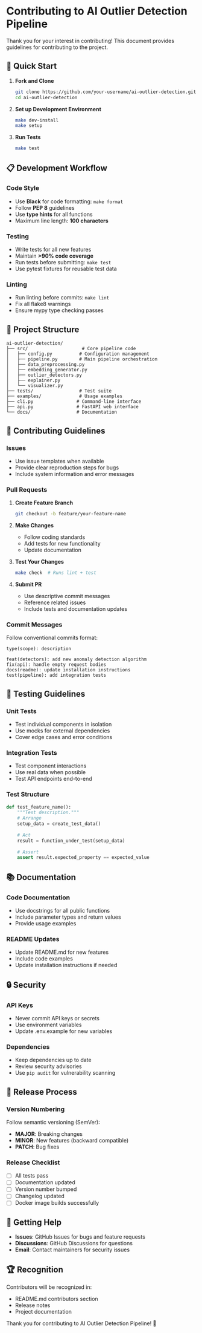 # Contributing to AI Outlier Detection Pipeline

Thank you for your interest in contributing! This document provides guidelines for contributing to the project.

## 🚀 Quick Start

1. **Fork and Clone**
   ```bash
   git clone https://github.com/your-username/ai-outlier-detection.git
   cd ai-outlier-detection
   ```

2. **Set up Development Environment**
   ```bash
   make dev-install
   make setup
   ```

3. **Run Tests**
   ```bash
   make test
   ```

## 📋 Development Workflow

### Code Style
- Use **Black** for code formatting: `make format`
- Follow **PEP 8** guidelines
- Use **type hints** for all functions
- Maximum line length: **100 characters**

### Testing
- Write tests for all new features
- Maintain **>90% code coverage**
- Run tests before submitting: `make test`
- Use pytest fixtures for reusable test data

### Linting
- Run linting before commits: `make lint`
- Fix all flake8 warnings
- Ensure mypy type checking passes

## 🔧 Project Structure

```
ai-outlier-detection/
├── src/                    # Core pipeline code
│   ├── config.py          # Configuration management
│   ├── pipeline.py        # Main pipeline orchestration
│   ├── data_preprocessing.py
│   ├── embedding_generator.py
│   ├── outlier_detectors.py
│   ├── explainer.py
│   └── visualizer.py
├── tests/                 # Test suite
├── examples/              # Usage examples
├── cli.py                # Command-line interface
├── api.py                # FastAPI web interface
└── docs/                 # Documentation
```

## 🎯 Contributing Guidelines

### Issues
- Use issue templates when available
- Provide clear reproduction steps for bugs
- Include system information and error messages

### Pull Requests
1. **Create Feature Branch**
   ```bash
   git checkout -b feature/your-feature-name
   ```

2. **Make Changes**
   - Follow coding standards
   - Add tests for new functionality
   - Update documentation

3. **Test Your Changes**
   ```bash
   make check  # Runs lint + test
   ```

4. **Submit PR**
   - Use descriptive commit messages
   - Reference related issues
   - Include tests and documentation updates

### Commit Messages
Follow conventional commits format:
```
type(scope): description

feat(detectors): add new anomaly detection algorithm
fix(api): handle empty request bodies
docs(readme): update installation instructions
test(pipeline): add integration tests
```

## 🧪 Testing Guidelines

### Unit Tests
- Test individual components in isolation
- Use mocks for external dependencies
- Cover edge cases and error conditions

### Integration Tests
- Test component interactions
- Use real data when possible
- Test API endpoints end-to-end

### Test Structure
```python
def test_feature_name():
    """Test description."""
    # Arrange
    setup_data = create_test_data()
    
    # Act
    result = function_under_test(setup_data)
    
    # Assert
    assert result.expected_property == expected_value
```

## 📚 Documentation

### Code Documentation
- Use docstrings for all public functions
- Include parameter types and return values
- Provide usage examples

### README Updates
- Update README.md for new features
- Include code examples
- Update installation instructions if needed

## 🔒 Security

### API Keys
- Never commit API keys or secrets
- Use environment variables
- Update .env.example for new variables

### Dependencies
- Keep dependencies up to date
- Review security advisories
- Use `pip audit` for vulnerability scanning

## 🚀 Release Process

### Version Numbering
Follow semantic versioning (SemVer):
- **MAJOR**: Breaking changes
- **MINOR**: New features (backward compatible)
- **PATCH**: Bug fixes

### Release Checklist
- [ ] All tests pass
- [ ] Documentation updated
- [ ] Version number bumped
- [ ] Changelog updated
- [ ] Docker image builds successfully

## 💬 Getting Help

- **Issues**: GitHub Issues for bugs and feature requests
- **Discussions**: GitHub Discussions for questions
- **Email**: Contact maintainers for security issues

## 🏆 Recognition

Contributors will be recognized in:
- README.md contributors section
- Release notes
- Project documentation

Thank you for contributing to AI Outlier Detection Pipeline! 🎉